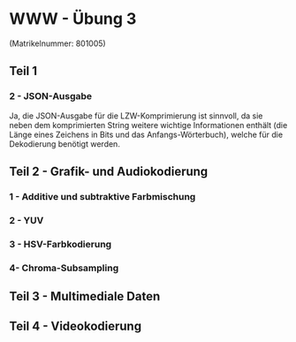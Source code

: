 # WWW - Übung 3
(Matrikelnummer: 801005)
## Teil 1
### 2 - JSON-Ausgabe
Ja, die JSON-Ausgabe für die LZW-Komprimierung ist sinnvoll, da sie neben dem komprimierten String weitere wichtige Informationen enthält (die Länge eines Zeichens in Bits und das Anfangs-Wörterbuch), welche für die Dekodierung benötigt werden.

## Teil 2 - Grafik- und Audiokodierung
### 1 - Additive und subtraktive Farbmischung
### 2 - YUV
### 3 - HSV-Farbkodierung
### 4- Chroma-Subsampling

## Teil 3 - Multimediale Daten

## Teil 4 - Videokodierung
<!--stackedit_data:
eyJoaXN0b3J5IjpbLTE4OTczMDQxMjIsLTE4MzExNTQ2NzRdfQ
==
-->